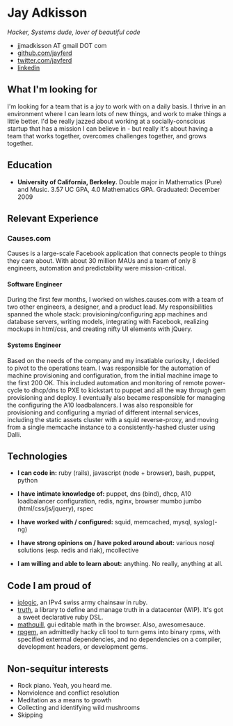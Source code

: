 # Jay Adkisson
_Hacker, Systems dude, lover of beautiful code_

* jjmadkisson AT gmail DOT com
* [github.com/jayferd](http://github.com/jayferd)
* [twitter.com/jayferd](http://twitter.com/jayferd)
* [linkedin](http://www.linkedin.com/pub/jay-adkisson/19/222/458)

## What I'm looking for
I'm looking for a team that is a joy to work with on a daily basis.
I thrive in an environment where I can learn lots of new things, and work to make things a little better.
I'd be really jazzed about working at a socially-conscious startup that has a mission I can believe in -
  but really it's about having a team that works together, overcomes challenges together, and grows together.

## Education
* **University of California, Berkeley.**
  Double major in Mathematics (Pure) and Music.
  3.57 UC GPA, 4.0 Mathematics GPA.
  Graduated: December 2009

## Relevant Experience

### Causes.com
Causes is a large-scale Facebook application that connects people to things they care about.
With about 30 million MAUs and a team of only 8 engineers, automation and predictability were mission-critical.

#### Software Engineer
During the first few months, I worked on wishes.causes.com with a team of two other engineers, a designer, and a product lead.
My responsibilities spanned the whole stack:
  provisioning/configuring app machines and database servers,
  writing models,
  integrating with Facebook,
  realizing mockups in html/css,
  and creating nifty UI elements with jQuery.

#### Systems Engineer
Based on the needs of the company and my insatiable curiosity, I decided to pivot to the operations team.
I was responsible for the automation of machine provisioning and configuration, from the initial machine image to the first 200 OK.
This included automation and monitoring of
  remote power-cycle to dhcp/dns to PXE to kickstart to puppet
  and all the way through gem provisioning and deploy.
I eventually also became responsible for managing the configuring the A10 loadbalancers.
I was also responsible for provisioning and configuring a myriad of different internal services, including
  the static assets cluster with a squid reverse-proxy,
  and moving from a single memcache instance to a consistently-hashed cluster using Dalli.

## Technologies

* **I can code in:** ruby (rails), javascript (node + browser), bash, puppet, python

* **I have intimate knowledge of:** puppet, dns (bind), dhcp, A10 loadbalancer configuration, redis, nginx, browser mumbo jumbo (html/css/js/jquery), rspec

* **I have worked with / configured:** squid, memcached, mysql, syslog(-ng)

* **I have strong opinions on / have poked around about:** various nosql solutions (esp. redis and riak), mcollective

* **I am willing and able to learn about:** anything.  No really, anything at all.

## Code I am proud of
* [iplogic](http://github.com/jayferd/iplogic),
  an IPv4 swiss army chainsaw in ruby.
* [truth](http://github.com/jayferd/truth),
  a library to define and manage truth in a datacenter (WIP).  It's got a sweet declarative ruby DSL.
* [mathquill](http://mathquill.com),
  gui editable math in the browser.  Also, awesomesauce.
* [rpgem](https://github.com/jayferd/rpgem),
  an admittedly hacky cli tool to turn gems into binary rpms,
  with specified exterrnal dependencies,
  and no dependencies on a compiler, development headers, or development gems.

## Non-sequitur interests
* Rock piano.  Yeah, you heard me.
* Nonviolence and conflict resolution
* Meditation as a means to growth
* Collecting and identifying wild mushrooms
* Skipping
